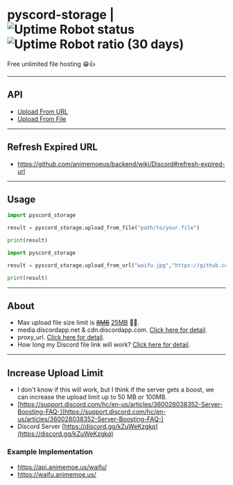 # pyscord-storage | ![Uptime Robot status](https://img.shields.io/uptimerobot/status/m788953682-d9a508d14b27c021c836b4aa?style=flat-square) ![Uptime Robot ratio (30 days)](https://img.shields.io/uptimerobot/ratio/m788953682-d9a508d14b27c021c836b4aa?style=flat-square)

Free unlimited file hosting 😁👍

---

## API

- [Upload From URL](https://discord-storage.animemoe.us/api/upload-from-url/)
- [Upload From File](https://discord-storage.animemoe.us/api/upload-from-file/)

---

## Refresh Expired URL

- https://github.com/animemoeus/backend/wiki/Discord#refresh-expired-url

---

## Usage

```python
import pyscord_storage

result = pyscord_storage.upload_from_file("path/to/your.file")

print(result)
```

```python
import pyscord_storage

result = pyscord_storage.upload_from_url("waifu.jpg","https://github.com/animemoeus/pyscord-storage/raw/master/tests/temp/takagi.png")

print(result)
```

---

## About

- Max upload file size limit is ~~[8MB](https://support.discord.com/hc/en-us/community/posts/360031101592-Increase-max-file-size-for-free-accounts)~~ [25MB](https://twitter.com/discord/status/1645522780337885184) 🥳🎉.
- media.discordapp.net & cdn.discordapp.com. [Click here for detail](https://www.reddit.com/r/discordapp/comments/e8lgj2/mediadiscordappnet_cdndiscordappcom/).
- proxy_url. [Click here for detail](https://www.reddit.com/r/discordapp/comments/f1ixly/.discord_adding_lower_width_and_height_to_linked/).
- How long my Discord file link will work? [Click here for detail](https://support.discord.com/hc/en-us/community/posts/360061593771-Privacy-for-CDN-attachements).

---

## Increase Upload Limit

- I don't know if this will work, but I think if the server gets a boost, we can increase the upload limit up to 50 MB or 100MB.
- [https://support.discord.com/hc/en-us/articles/360028038352-Server-Boosting-FAQ-](https://support.discord.com/hc/en-us/articles/360028038352-Server-Boosting-FAQ-)
- Discord Server [https://discord.gg/kZuWeKzgkq](https://discord.gg/kZuWeKzgkq)

### Example Implementation

- <https://api.animemoe.us/waifu/>
- <https://waifu.animemoe.us/>
